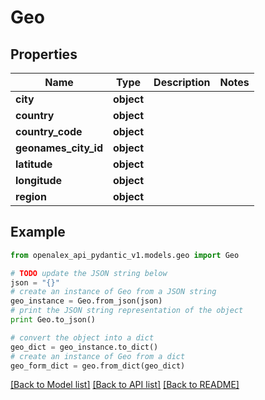 # Geo


## Properties
Name | Type | Description | Notes
------------ | ------------- | ------------- | -------------
**city** | **object** |  | 
**country** | **object** |  | 
**country_code** | **object** |  | 
**geonames_city_id** | **object** |  | 
**latitude** | **object** |  | 
**longitude** | **object** |  | 
**region** | **object** |  | 

## Example

```python
from openalex_api_pydantic_v1.models.geo import Geo

# TODO update the JSON string below
json = "{}"
# create an instance of Geo from a JSON string
geo_instance = Geo.from_json(json)
# print the JSON string representation of the object
print Geo.to_json()

# convert the object into a dict
geo_dict = geo_instance.to_dict()
# create an instance of Geo from a dict
geo_form_dict = geo.from_dict(geo_dict)
```
[[Back to Model list]](../README.md#documentation-for-models) [[Back to API list]](../README.md#documentation-for-api-endpoints) [[Back to README]](../README.md)


